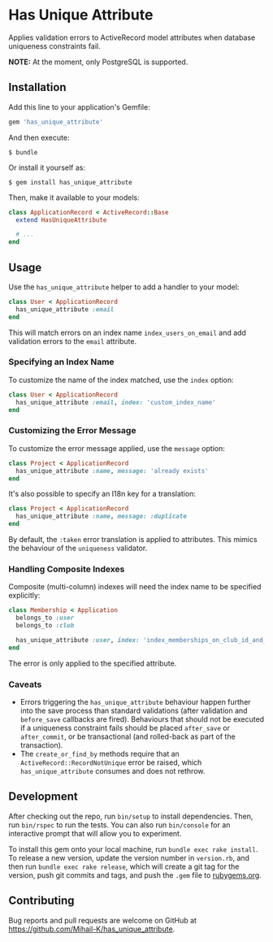 # Has Unique Attribute

Applies validation errors to ActiveRecord model attributes when database uniqueness constraints fail.

**NOTE:** At the moment, only PostgreSQL is supported.

## Installation

Add this line to your application's Gemfile:

```ruby
gem 'has_unique_attribute'
```

And then execute:

    $ bundle

Or install it yourself as:

    $ gem install has_unique_attribute

Then, make it available to your models:

```ruby
class ApplicationRecord < ActiveRecord::Base
  extend HasUniqueAttribute

  # ...
end
```

## Usage

Use the `has_unique_attribute` helper to add a handler to your model:

```ruby
class User < ApplicationRecord
  has_unique_attribute :email
end
```

This will match errors on an index name `index_users_on_email` and add validation errors to the `email` attribute.

### Specifying an Index Name

To customize the name of the index matched, use the `index` option:

```ruby
class User < ApplicationRecord
  has_unique_attribute :email, index: 'custom_index_name'
end
```

### Customizing the Error Message

To customize the error message applied, use the `message` option:

```ruby
class Project < ApplicationRecord
  has_unique_attribute :name, message: 'already exists'
end
```

It's also possible to specify an I18n key for a translation:

```ruby
class Project < ApplicationRecord
  has_unique_attribute :name, message: :duplicate
end
```

By default, the `:taken` error translation is applied to attributes.
This mimics the behaviour of the `uniqueness` validator.

### Handling Composite Indexes

Composite (multi-column) indexes will need the index name to be specified explicitly:

```ruby
class Membership < Application
  belongs_to :user
  belongs_to :club

  has_unique_attribute :user, index: 'index_memberships_on_club_id_and_user_id', message: 'is already a member'
end
```

The error is only applied to the specified attribute.

### Caveats

* Errors triggering the `has_unique_attribute` behaviour happen further into the save process than standard validations (after validation and `before_save` callbacks are fired). Behaviours that should not be executed if a uniqueness constraint fails should be placed `after_save` or `after_commit`, or be transactional (and rolled-back as part of the transaction).
* The `create_or_find_by` methods require that an `ActiveRecord::RecordNotUnique` error be raised, which `has_unique_attribute` consumes and does not rethrow.

## Development

After checking out the repo, run `bin/setup` to install dependencies. Then, run `bin/rspec` to run the tests. You can also run `bin/console` for an interactive prompt that will allow you to experiment.

To install this gem onto your local machine, run `bundle exec rake install`. To release a new version, update the version number in `version.rb`, and then run `bundle exec rake release`, which will create a git tag for the version, push git commits and tags, and push the `.gem` file to [rubygems.org](https://rubygems.org).

## Contributing

Bug reports and pull requests are welcome on GitHub at https://github.com/Mihail-K/has_unique_attribute.
